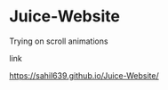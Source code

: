 # Juice-Website
 Trying on scroll animations
 
 
 link
 
 https://sahil639.github.io/Juice-Website/

